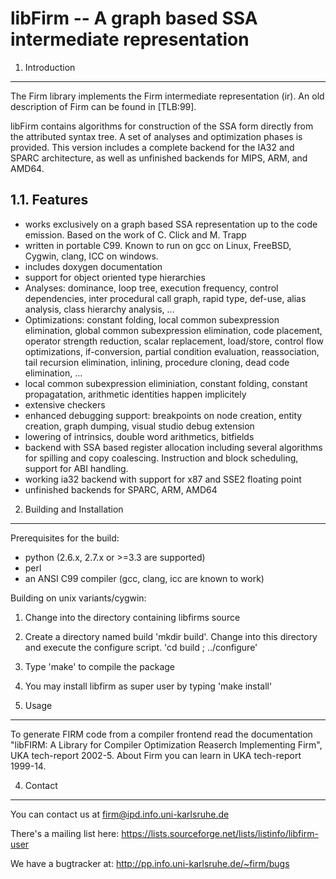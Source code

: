libFirm -- A graph based SSA intermediate representation
========================================================

1. Introduction
---------------

The Firm library implements the Firm intermediate representation (ir). An old
description of Firm can be found in [TLB:99].

libFirm contains algorithms for construction of the SSA form directly from the
attributed syntax tree. A set of analyses and optimization phases is provided.
This version includes a complete backend for the IA32 and SPARC architecture,
as well as unfinished backends for MIPS, ARM, and AMD64.

1.1. Features
-------------

- works exclusively on a graph based SSA representation up to the code emission.
  Based on the work of C. Click and M. Trapp
- written in portable C99. Known to run on gcc on Linux, FreeBSD, Cygwin, clang,
  ICC on windows.
- includes doxygen documentation
- support for object oriented type hierarchies
- Analyses: dominance, loop tree, execution frequency, control dependencies,
            inter procedural call graph, rapid type, def-use, alias analysis,
            class hierarchy analysis, ...
- Optimizations: constant folding, local common subexpression elimination,
                 global common subexpression elimination, code placement,
                 operator strength reduction, scalar replacement, load/store,
                 control flow optimizations, if-conversion, partial condition
                 evaluation, reassociation, tail recursion elimination,
                 inlining, procedure cloning, dead code elimination, ...
- local common subexpression eliminiation, constant folding,
  constant propagatation, arithmetic identities happen implicitely
- extensive checkers
- enhanced debugging support: breakpoints on node creation, entity creation,
            graph dumping, visual studio debug extension
- lowering of intrinsics, double word arithmetics, bitfields
- backend with SSA based register allocation including several algorithms for
  spilling and copy coalescing. Instruction and block scheduling, support for
  ABI handling.
- working ia32 backend with support for x87 and SSE2 floating point
- unfinished backends for SPARC, ARM, AMD64


2. Building and Installation
----------------------------

Prerequisites for the build:

* python (2.6.x, 2.7.x or >=3.3 are supported)
* perl
* an ANSI C99 compiler (gcc, clang, icc are known to work)

Building on unix variants/cygwin:

1. Change into the directory containing libfirms source
2. Create a directory named build 'mkdir build'. Change into this directory
   and execute the configure script. 'cd build ; ../configure'
3. Type 'make' to compile the package
4. You may install libfirm as super user by typing 'make install'

3. Usage
--------

To generate FIRM code from a compiler frontend read the documentation
"libFIRM: A Library for Compiler Optimization Reaserch Implementing
Firm", UKA tech-report 2002-5. About Firm you can learn in UKA
tech-report 1999-14.

4. Contact
----------

You can contact us at
	<firm@ipd.info.uni-karlsruhe.de>

There's a mailing list here:
	<https://lists.sourceforge.net/lists/listinfo/libfirm-user>

We have a bugtracker at:
	<http://pp.info.uni-karlsruhe.de/~firm/bugs>
